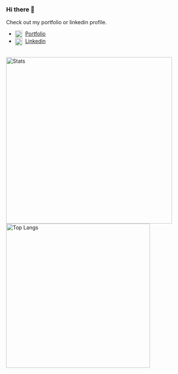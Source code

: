 

### Hi there 👋

Check out my portfolio or linkedin profile. 

- <img src="https://cdn-icons-png.flaticon.com/512/351/351456.png" width=20 style="vertical-align:middle">&nbsp; [Portfolio](https://edoardogruppi.github.io/Portfolio/) 
- <img src=https://cdn-icons-png.flaticon.com/512/3536/3536505.png width=20 style="vertical-align:middle"> &nbsp;[Linkedin](https://www.linkedin.com/in/edoardogruppi)</br></br>

<p>
  <img src="https://github-readme-stats.vercel.app/api?username=EdoardoGruppi&include_all_commits=True&show_icons=True&hide_title=True&theme=transparent)" alt="Stats" style="width:450px;"/>
  <img src="https://github-readme-stats.vercel.app/api/top-langs/?username=EdoardoGruppi&layout=compact&langs_count=8&hide_title=True&theme=transparent" alt="Top Langs" style="width:390px;"/>
</p>

<!--
Icons sources:
<a href="https://www.flaticon.com/free-icons/linkedin" title="linkedin icons">Linkedin icons created by riajulislam - Flaticon</a>
<a href="https://www.flaticon.com/free-icons/portfolio" title="portfolio icons">Portfolio icons created by Freepik - Flaticon</a>
-->

<!--
**EdoardoGruppi/EdoardoGruppi** is a ✨ _special_ ✨ repository because its `README.md` (this file) appears on your GitHub profile.

Here are some ideas to get you started:

- 🔭 I’m currently working on ...
- 🌱 I’m currently learning ...
- 👯 I’m looking to collaborate on ...
- 🤔 I’m looking for help with ...
- 💬 Ask me about ...
- 📫 How to reach me: ...
- 😄 Pronouns: ...
- ⚡ Fun fact: ...
-->
